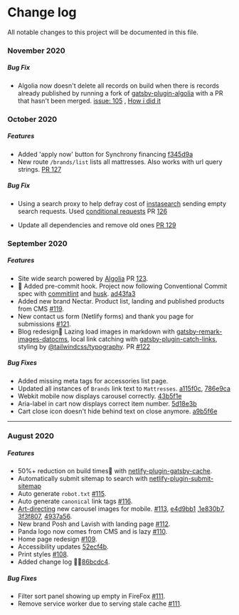 # Change log

All notable changes to this project will be documented in this file.

### November 2020

##### Bug Fix

- Algolia now doesn't delete all records on build when there is records already published by running a fork of [gatsby-plugin-algolia](https://github.com/algolia/gatsby-plugin-algolia) with a PR that hasn't been merged. [issue: 105](https://github.com/algolia/gatsby-plugin-algolia/issues/105) , [How i did it](https://dev.to/dannyaziz97/how-the-hell-do-i-use-my-forked-npm-package-4pei)

### October 2020

##### Features

- Added 'apply now' button for Synchrony financing [f345d9a](https://github.com/wildpow/new-esc-gatsby/commit/f345d9a54df1a146cbf1f4653a2f9c9b8af4d593)
- New route `/brands/list` lists all mattresses. Also works with url query strings. [PR 127](https://github.com/wildpow/new-esc-gatsby/pull/127)

##### Bug Fix

- Using a search proxy to help defray cost of [instasearch](https://github.com/algolia/react-instantsearch) sending empty search requests. Used [conditional requests](https://www.algolia.com/doc/guides/building-search-ui/going-further/conditional-requests/react/) PR [126](https://github.com/wildpow/new-esc-gatsby/pull/126)

- Update all dependencies and remove old ones [PR 129](https://github.com/wildpow/new-esc-gatsby/pull/129)

### September 2020

##### Features

- Site wide search powered by [Algolia](https://www.algolia.com/) PR [123](https://github.com/wildpow/new-esc-gatsby/pull/123).
- 🤖 Added pre-commit hook. Project now following Conventional Commit spec with [commitlint](https://github.com/conventional-changelog/commitlint) and [husk](https://github.com/typicode/husky). [ad43fa3](https://github.com/wildpow/new-esc-gatsby/commit/26dd5dd08fde77d6edbefa494f2c89ff86e2d25d)
- Added new brand Nectar. Product list, landing and published products from CMS [ #119](https://github.com/wildpow/new-esc-gatsby/pull/118).
- New contact us form (Netlify forms) and thank you page for submissions [#121](https://github.com/wildpow/new-esc-gatsby/pull/121).
- Blog redesign🎉 Lazing load images in markdown with [gatsby-remark-images-datocms](https://github.com/datocms/gatsby-remark-images-datocms), local link catching with [gatsby-plugin-catch-links](https://github.com/gatsbyjs/gatsby/tree/master/packages/gatsby-plugin-catch-links), styling by [@tailwindcss/typography](https://github.com/tailwindlabs/tailwindcss-typography). PR [#122](https://github.com/wildpow/new-esc-gatsby/pull/122)

##### Bug Fixes

- Added missing meta tags for accessories list page.
- Updated all instances of `Brands` link text to `Mattresses`. [a115f0c](https://github.com/wildpow/new-esc-gatsby/commit/ad43fa3003f07aa94dd07b225bb38844ef55db8b), [786e9ca](https://github.com/wildpow/new-esc-gatsby/commit/a115f0c9eae7fe132ff4fa90fd311f0a6dd6357d)
- Webkit mobile now displays carousel correctly. [43b5f1e](https://github.com/wildpow/new-esc-gatsby/commit/51c5d0fb12899bee366bb5e290a4a7e3cfbf81e3)
- Aria-label in cart now displays correct item number. [5d18e3b](https://github.com/wildpow/new-esc-gatsby/commit/a9b5f6eed878e5cb87b327cd6fa12d69eb05767d)
- Cart close icon doesn't hide behind text on close anymore. [a9b5f6e](https://github.com/wildpow/new-esc-gatsby/commit/917adebcccc61fd5c55833fb9d4caaa4df8b51c7)

---

### August 2020

##### Features

- 50%+ reduction on build times🎉 with [netlify-plugin-gatsby-cache](https://github.com/jlengstorf/netlify-plugin-gatsby-cache#readme).
- Automatically submit sitemap to search with [netlify-plugin-submit-sitemap](https://github.com/cdeleeuwe/netlify-plugin-submit-sitemap#readme)
- Auto generate `robot.txt` [#115](https://github.com/wildpow/new-esc-gatsby/pull/115).
- Auto generate `canonical` link tags [#116](https://github.com/wildpow/new-esc-gatsby/pull/116).
- [Art-directing](https://www.gatsbyjs.com/plugins/gatsby-image/#art-directing-multiple-images) new carousel images for mobile.
  [#113](https://github.com/wildpow/new-esc-gatsby/pull/113), [e4d9bb1](https://github.com/wildpow/new-esc-gatsby/commit/edd94522eb119121eb4f83a377c0202d1603c130) ,[1e830b7](https://github.com/wildpow/new-esc-gatsby/commit/71e68a764685bbd86288a2333f02b18e5c1e5c14), [3f3f807](https://github.com/wildpow/new-esc-gatsby/commit/1e830b7873f39bc93f092de6976d20db5d39d03c), [4937a56](https://github.com/wildpow/new-esc-gatsby/commit/3f3f8075a9044e4374f8baa154b1838c74cd7346).
- New brand Posh and Lavish with landing page [#112](https://github.com/wildpow/new-esc-gatsby/pull/112).
- Panda logo now comes from CMS and is lazy [#110](https://github.com/wildpow/new-esc-gatsby/pull/110).
- Home page redesign [#109](https://github.com/wildpow/new-esc-gatsby/pull/109).
- Accessibility updates [52ecf4b](https://github.com/wildpow/new-esc-gatsby/commit/52ecf4b613e841e2424ffb38c9e624ca01fc5cbd).
- Print styles [#108](https://github.com/wildpow/new-esc-gatsby/pull/108).
- Added change log ✌🏽[86bcdc4](https://github.com/wildpow/new-esc-gatsby/commit/786e9ca3412f52646388b43af164abed827bc2f5).

##### Bug Fixes

- Filter sort panel showing up empty in FireFox [#111](https://github.com/wildpow/new-esc-gatsby/pull/111).
- Remove service worker due to serving stale cache [#111](https://github.com/wildpow/new-esc-gatsby/pull/111).
